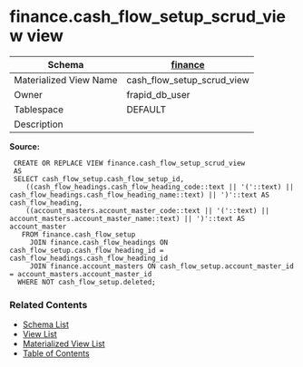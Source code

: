 # finance.cash_flow_setup_scrud_view view

| Schema | [finance](../../schemas/finance.md) |
| ------ | ----------------------------------------------- |
| Materialized View Name | cash_flow_setup_scrud_view |
| Owner | frapid_db_user |
| Tablespace | DEFAULT |
| Description |  |

**Source:**

```plpgsql
 CREATE OR REPLACE VIEW finance.cash_flow_setup_scrud_view
 AS
 SELECT cash_flow_setup.cash_flow_setup_id,
    ((cash_flow_headings.cash_flow_heading_code::text || '('::text) || cash_flow_headings.cash_flow_heading_name::text) || ')'::text AS cash_flow_heading,
    ((account_masters.account_master_code::text || '('::text) || account_masters.account_master_name::text) || ')'::text AS account_master
   FROM finance.cash_flow_setup
     JOIN finance.cash_flow_headings ON cash_flow_setup.cash_flow_heading_id = cash_flow_headings.cash_flow_heading_id
     JOIN finance.account_masters ON cash_flow_setup.account_master_id = account_masters.account_master_id
  WHERE NOT cash_flow_setup.deleted;
```


### Related Contents
* [Schema List](../../schemas.md)
* [View List](../../views.md)
* [Materialized View List](../../materialized-views.md)
* [Table of Contents](../../README.md)

